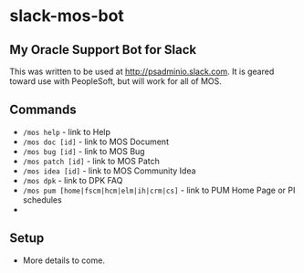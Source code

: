 # slack-mos-bot

## My Oracle Support Bot for Slack
This was written to be used at http://psadminio.slack.com. It is geared toward use with PeopleSoft, but will work for all of MOS.

## Commands
* `/mos help` - link to Help
* `/mos doc [id]` - link to MOS Document
* `/mos bug [id]` - link to MOS Bug
* `/mos patch [id]` - link to MOS Patch
* `/mos idea [id]` - link to MOS Community Idea 
* `/mos dpk` - link to DPK FAQ
* `/mos pum [home|fscm|hcm|elm|ih|crm|cs]` - link to PUM Home Page or PI schedules
* 

## Setup
* More details to come.
